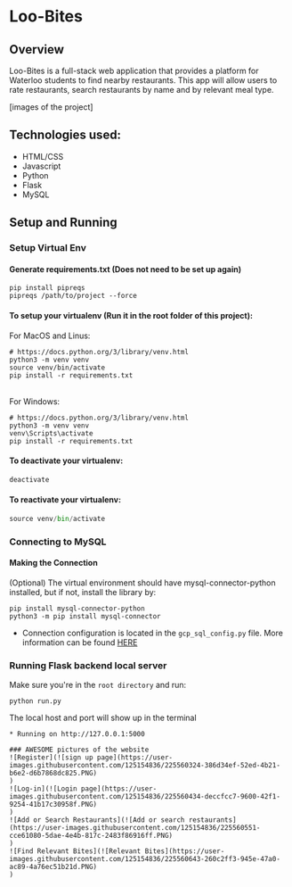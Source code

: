 # Loo-Bites

## Overview

Loo-Bites is a full-stack web application that provides a platform for Waterloo students to find nearby restaurants. This app will allow users to rate restaurants, search restaurants by name and by relevant meal type. 

[images of the project]

## Technologies used:

- HTML/CSS
- Javascript
- Python
- Flask
- MySQL

## Setup and Running

### Setup Virtual Env
#### Generate requirements.txt (Does not need to be set up again)
```
pip install pipreqs
pipreqs /path/to/project --force
```
#### To setup your virtualenv (Run it in the root folder of this project):
For MacOS and Linus:
```
# https://docs.python.org/3/library/venv.html
python3 -m venv venv
source venv/bin/activate
pip install -r requirements.txt
```
\
For Windows:
```
# https://docs.python.org/3/library/venv.html
python3 -m venv venv
venv\Scripts\activate
pip install -r requirements.txt
```

#### To deactivate your virtualenv:
```python
deactivate
```
#### To reactivate your virtualenv:
```python
source venv/bin/activate
```

### Connecting to MySQL
#### Making the Connection
(Optional) The virtual environment should have mysql-connector-python installed, but if not, install the library by:
```
pip install mysql-connector-python
python3 -m pip install mysql-connector
```
- Connection configuration is located in the `gcp_sql_config.py` file. More information can be found [HERE](https://towardsdatascience.com/sql-on-the-cloud-with-python-c08a30807661)

### Running Flask backend local server
Make sure you're in the `root directory` and run:
```
python run.py
```
The local host and port will show up in the terminal
 ```
 * Running on http://127.0.0.1:5000
 
 ### AWESOME pictures of the website
 ![Register](![sign up page](https://user-images.githubusercontent.com/125154836/225560324-386d34ef-52ed-4b21-b6e2-d6b7868dc825.PNG)
)
![Log-in](![Login page](https://user-images.githubusercontent.com/125154836/225560434-deccfcc7-9600-42f1-9254-41b17c30958f.PNG)
)
![Add or Search Restaurants](![Add or search restaurants](https://user-images.githubusercontent.com/125154836/225560551-cce61080-5dae-4e4b-817c-2483f86916ff.PNG)
)
![Find Relevant Bites](![Relevant Bites](https://user-images.githubusercontent.com/125154836/225560643-260c2ff3-945e-47a0-ac89-4a76ec51b21d.PNG)
)

